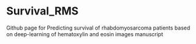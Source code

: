 # Survival_RMS
Github page for Predicting survival of rhabdomyosarcoma patients based on deep-learning of hematoxylin and eosin images manuscript
